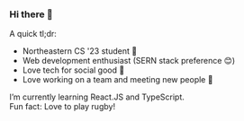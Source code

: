 ### Hi there 👋
A quick tl;dr:

  - Northeastern CS '23 student 🐺
  - Web development enthusiast (SERN stack preference 😊)
  - Love tech for social good 🤝
  - Love working on a team and meeting new people 🙌


I’m currently learning React.JS and TypeScript.  
Fun fact: Love to play rugby!  

<!--
**yanDavid21/yanDavid21** is a ✨ _special_ ✨ repository because its `README.md` (this file) appears on your GitHub profile.

Here are some ideas to get you started:



- 👯 I’m looking to collaborate on ...
- 🤔 I’m looking for help with ...
- 💬 Ask me about ...
- 📫 How to reach me: ...
- 😄 Pronouns: ...
- 
-->
